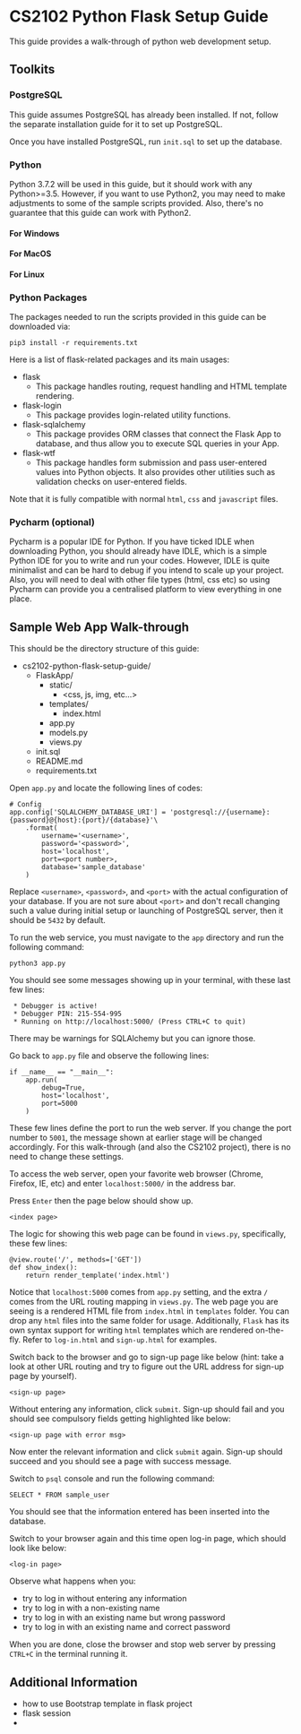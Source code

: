 # CS2102 Python Flask Setup Guide

This guide provides a walk-through of python web development setup.

## Toolkits

### PostgreSQL
This guide assumes PostgreSQL has already been installed. If not, follow the separate installation guide for it to set up PostgreSQL.

Once you have installed PostgreSQL, run `init.sql` to set up the database.

### Python
Python 3.7.2 will be used in this guide, but it should work with any Python>=3.5.
However, if you want to use Python2, you may need to make adjustments to some of the sample scripts provided.
Also, there's no guarantee that this guide can work with Python2.

#### For Windows

#### For MacOS

#### For Linux

### Python Packages
The packages needed to run the scripts provided in this guide can be downloaded via:

`pip3 install -r requirements.txt`

Here is a list of flask-related packages and its main usages:
* flask
    * This package handles routing, request handling and HTML template rendering.
* flask-login
    * This package provides login-related utility functions.
* flask-sqlalchemy
    * This package provides ORM classes that connect the Flask App to database,
    and thus allow you to execute SQL queries in your App.
* flask-wtf
    * This package handles form submission and pass user-entered values into Python objects.
    It also provides other utilities such as validation checks on user-entered fields.

Note that it is fully compatible with normal `html`, `css` and `javascript` files.

### Pycharm (optional)
Pycharm is a popular IDE for Python.
If you have ticked IDLE when downloading Python, you should already have IDLE, which is a simple Python IDE for you to write and run your codes.
However, IDLE is quite minimalist and can be hard to debug if you intend to scale up your project.
Also, you will need to deal with other file types (html, css etc) so using Pycharm can provide you a centralised platform to view everything in one place.

## Sample Web App Walk-through

This should be the directory structure of this guide:
* cs2102-python-flask-setup-guide/
    * FlaskApp/
        * static/
            * <css, js, img, etc...>
        * templates/
            * index.html
        * app.py
        * models.py
        * views.py
    * init.sql
    * README.md
    * requirements.txt

Open `app.py` and locate the following lines of codes:

```
# Config
app.config['SQLALCHEMY_DATABASE_URI'] = 'postgresql://{username}:{password}@{host}:{port}/{database}'\
    .format(
        username='<username>',
        password='<password>',
        host='localhost',
        port=<port number>,
        database='sample_database'
    )
```
Replace `<username>`, `<password>`, and `<port>` with the actual configuration of your database.
If you are not sure about `<port>` and don't recall changing such a value during initial setup or launching of PostgreSQL server, then it should be `5432` by default.

To run the web service, you must navigate to the `app` directory and run the following command:

`python3 app.py`

You should see some messages showing up in your terminal, with these last few lines:

```
 * Debugger is active!
 * Debugger PIN: 215-554-995
 * Running on http://localhost:5000/ (Press CTRL+C to quit)

```
There may be warnings for SQLAlchemy but you can ignore those.

Go back to `app.py` file and observe the following lines:

```
if __name__ == "__main__":
    app.run(
        debug=True,
        host='localhost',
        port=5000
    )
```

These few lines define the port to run the web server.
If you change the port number to `5001`, the message shown at earlier stage will be changed accordingly.
For this walk-through (and also the CS2102 project), there is no need to change these settings.

To access the web server, open your favorite web browser (Chrome, Firefox, IE, etc) and enter `localhost:5000/` in the address bar.

Press `Enter` then the page below should show up.

`<index page>`

The logic for showing this web page can be found in `views.py`, specifically, these few lines:

```
@view.route('/', methods=['GET'])
def show_index():
    return render_template('index.html')
```

Notice that `localhost:5000` comes from `app.py` setting, and the extra `/` comes from the URL routing mapping in `views.py`.
The web page you are seeing is a rendered HTML file from `index.html` in `templates` folder.
You can drop any `html` files into the same folder for usage. 
Additionally, `Flask` has its own syntax support for writing `html` templates which are rendered on-the-fly. Refer to `log-in.html` and `sign-up.html` for examples.

Switch back to the browser and go to sign-up page like below
(hint: take a look at other URL routing and try to figure out the URL address for sign-up page by yourself).

`<sign-up page>`

Without entering any information, click `submit`.
Sign-up should fail and you should see compulsory fields getting highlighted like below:

`<sign-up page with error msg>`

Now enter the relevant information and click `submit` again.
Sign-up should succeed and you should see a page with success message.

Switch to `psql` console and run the following command:

`SELECT * FROM sample_user`

You should see that the information entered has been inserted into the database.

Switch to your browser again and this time open log-in page, which should look like below:

`<log-in page>`

Observe what happens when you:
* try to log in without entering any information
* try to log in with a non-existing name
* try to log in with an existing name but wrong password
* try to log in with an existing name and correct password

When you are done, close the browser and stop web server by pressing `CTRL+C` in the terminal running it.

## Additional Information

* how to use Bootstrap template in flask project
* flask session
* 